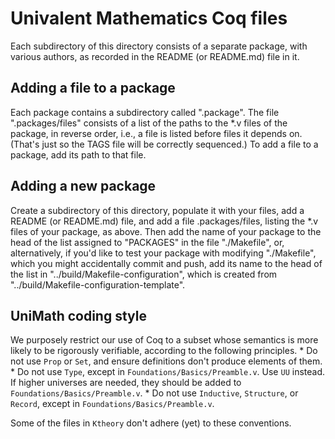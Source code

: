 Univalent Mathematics Coq files
===============================

Each subdirectory of this directory consists of a separate package, with
various authors, as recorded in the README (or README.md) file in it.

## Adding a file to a package

Each package contains a subdirectory called ".package".  The file
".packages/files" consists of a list of the paths to the *.v files of the
package, in reverse order, i.e., a file is listed before files it depends on.
(That's just so the TAGS file will be correctly sequenced.)  To add a file to a
package, add its path to that file.

## Adding a new package

Create a subdirectory of this directory, populate it with your files, add a
README (or README.md) file, and add a file .packages/files, listing the *.v
files of your package, as above.  Then add the name of your package to the head
of the list assigned to "PACKAGES" in the file "./Makefile", or, alternatively,
if you'd like to test your package with modifying "./Makefile", which you might
accidentally commit and push, add its name to the head of the list in
"../build/Makefile-configuration", which is created from
"../build/Makefile-configuration-template".

## UniMath coding style

We purposely restrict our use of Coq to a subset whose semantics is more likely
to be rigorously verifiable, according to the following principles.
	* Do not use ```Prop``` or ```Set```, and ensure definitions don't produce elements of them.
	* Do not use ```Type```, except in ```Foundations/Basics/Preamble.v```.  Use ```UU``` instead.  If higher universes are needed,
	  they should be added to ```Foundations/Basics/Preamble.v```.
	* Do not use ```Inductive```, ```Structure```, or ```Record```, except in ```Foundations/Basics/Preamble.v```.

Some of the files in ```Ktheory``` don't adhere (yet) to these conventions.
